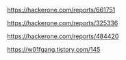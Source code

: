


https://hackerone.com/reports/661751

https://hackerone.com/reports/325336

https://hackerone.com/reports/484420

 


 https://w01fgang.tistory.com/145